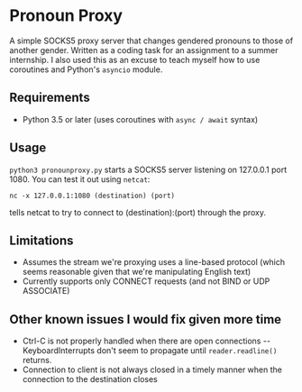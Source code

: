 # Pronoun Proxy
A simple SOCKS5 proxy server that changes gendered pronouns to those of another gender.
Written as a coding task for an assignment to a summer internship. I also used this as an excuse to teach myself how to use coroutines and Python's `asyncio` module.

## Requirements
* Python 3.5 or later (uses coroutines with `async / await` syntax)

## Usage
`python3 pronounproxy.py` starts a SOCKS5 server listening on 127.0.0.1 port 1080.
You can test it out using `netcat`:
```
nc -x 127.0.0.1:1080 (destination) (port)
```
tells netcat to try to connect to (destination):(port) through the proxy.

## Limitations
* Assumes the stream we're proxying uses a line-based protocol (which seems reasonable given that we're manipulating English text)
* Currently supports only CONNECT requests (and not BIND or UDP ASSOCIATE)

## Other known issues I would fix given more time
* Ctrl-C is not properly handled when there are open connections -- KeyboardInterrupts don't seem to propagate until `reader.readline()` returns.
* Connection to client is not always closed in a timely manner when the connection to the destination closes
